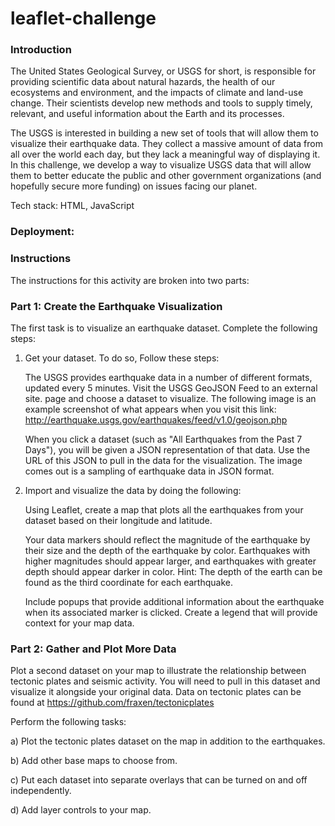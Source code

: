 # leaflet-challenge

### Introduction

The United States Geological Survey, or USGS for short, is responsible for providing scientific data about natural hazards, the health of our ecosystems and environment, and the impacts of climate and land-use change. Their scientists develop new methods and tools to supply timely, relevant, and useful information about the Earth and its processes.

The USGS is interested in building a new set of tools that will allow them to visualize their earthquake data. They collect a massive amount of data from all over the world each day, but they lack a meaningful way of displaying it. In this challenge, we develop a way to visualize USGS data that will allow them to better educate the public and other government organizations (and hopefully secure more funding) on issues facing our planet.

Tech stack: HTML, JavaScript

### Deployment: 


### Instructions
The instructions for this activity are broken into two parts:

### Part 1: Create the Earthquake Visualization

The first task is to visualize an earthquake dataset. Complete the following steps:

1) Get your dataset. To do so, Follow these steps:

	The USGS provides earthquake data in a number of different formats, updated every 5 minutes. Visit the USGS GeoJSON Feed to an external site. page and choose a dataset to visualize. The following image is an example screenshot of what appears when you visit this link: http://earthquake.usgs.gov/earthquakes/feed/v1.0/geojson.php

	When you click a dataset (such as "All Earthquakes from the Past 7 Days"), you will be given a JSON representation of that data. Use the URL of this JSON to pull in the data for the visualization. The image comes out is a sampling of earthquake data in JSON format.

2) Import and visualize the data by doing the following:

	Using Leaflet, create a map that plots all the earthquakes from your dataset based on their longitude and latitude.

	Your data markers should reflect the magnitude of the earthquake by their size and the depth of the earthquake by color. Earthquakes with higher magnitudes should appear larger, and earthquakes with greater depth should appear darker in color. Hint: The depth of the earth can be found as the third 	coordinate for each earthquake.

	Include popups that provide additional information about the earthquake when its associated marker is clicked. Create a legend that will provide context for your map data.


### Part 2: Gather and Plot More Data

Plot a second dataset on your map to illustrate the relationship between tectonic plates and seismic activity. You will need to pull in this dataset and visualize it alongside your original data. Data on tectonic plates can be found at https://github.com/fraxen/tectonicplates


Perform the following tasks:

a) Plot the tectonic plates dataset on the map in addition to the earthquakes.

b) Add other base maps to choose from.

c) Put each dataset into separate overlays that can be turned on and off independently.

d) Add layer controls to your map.



